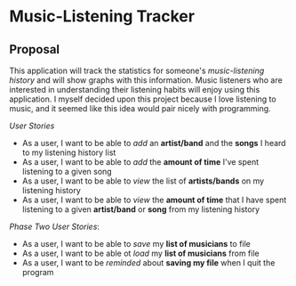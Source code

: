 # Music-Listening Tracker

## Proposal
This application will track the statistics for 
someone's *music-listening history* and will show graphs with this 
information. Music listeners who are interested in 
understanding their listening habits will enjoy using this application.
I myself decided upon this project because I love 
listening to music, and it seemed like this idea would pair nicely 
with programming.


*User Stories*
- As a user, I want to be able to *add* an **artist/band** and the **songs**
I heard to my listening history list
- As a user, I want to be able to *add* the **amount of time** I've spent listening
to a given song
- As a user, I want to be able to *view* the list of **artists/bands** on my listening history
- As a user, I want to be able to *view* the **amount of time** that I have spent
listening to a given **artist/band** or **song** from my listening history

*Phase Two User Stories*:
- As a user, I want to be able to *save* my **list of musicians** to file
- As a user, I want to be able ot *load* my **list of musicians** from file
- As a user, I want to be *reminded* about **saving my file** when I quit the program